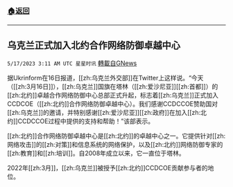 ###  [:house:返回](README.md)
---


## 乌克兰正式加入北约合作网络防御卓越中心
`5/17/2023 3:11 AM UTC 星星时讯` [轉載自GNews](https://gnews.org/articles/1306738)


  
据Ukrinform在16日报道，[[zh:乌克兰外交部]]在Twitter上这样说。“今天（[[zh:3月16日]]），[[zh:乌克兰]]国旗在塔林（[[zh:爱沙尼亚]][[zh:首都]]）的[[zh:北约]]卓越合作网络防御中心总部正式升起，标志着[[zh:乌克兰]]正式加入CCDCOE（[[zh:北约]]合作网络防御卓越中心）。我们感谢CCDCCOE赞助国对[[zh:乌克兰]]的邀请，并特别感谢[[zh:爱沙尼亚]][[zh:政府]]在加入[[zh:北约]]CCDCCOE过程中提供的支持和帮助！”该部表示。

  

  

[[zh:北约]]合作网络防御卓越中心是[[zh:北约]]的卓越中心之一。它提供针对[[zh:网络攻击]]的[[zh:对策]]和信息系统的网络保护，以及[[zh:北约]]网络防御专家的[[zh:教育]]和[[zh:培训]]。自2008年成立以来，它一直位于塔林。

  

2022年[[zh:3月]]，[[zh:乌克兰]]被授予[[zh:北约]]CCDCOE贡献参与者的地位。
